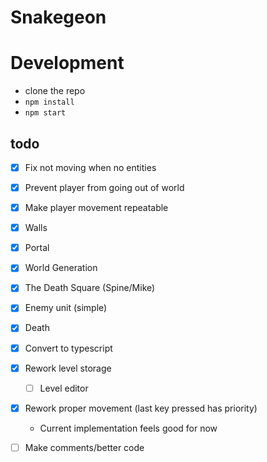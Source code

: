 # Snakegeon

# Development

- clone the repo
- `npm install`
- `npm start`

## todo

- [x] Fix not moving when no entities

- [x] Prevent player from going out of world
- [x] Make player movement repeatable
- [x] Walls
- [x] Portal
- [x] World Generation
- [x] The Death Square (Spine/Mike)
- [x] Enemy unit (simple)
- [x] Death
- [x] Convert to typescript
- [x] Rework level storage
  - [ ] Level editor
- [x] Rework proper movement (last key pressed has priority)
  - Current implementation feels good for now
- [ ] Make comments/better code
